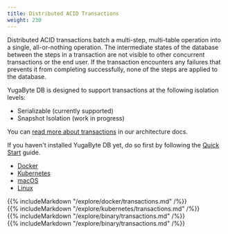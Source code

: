 ```yaml
---
title: Distributed ACID Transactions
weight: 230
---
```


Distributed ACID transactions batch a multi-step, multi-table operation into a single, all-or-nothing operation. The intermediate states of the database between the steps in a transaction are not visible to other concurrent transactions or the end user. If the transaction encounters any failures that prevents it from completing successfully, none of the steps are applied to the database.

YugaByte DB is designed to support transactions at the following isolation levels:

- Serializable (currently supported)
- Snapshot Isolation (work in progress)

You can [read more about transactions](/architecture/transactions/) in our architecture docs.

If you haven't installed YugaByte DB yet, do so first by following the [Quick Start](/quick-start/install/) guide.

<ul class="nav nav-tabs">
  <li class="active">
    <a data-toggle="tab" href="#docker">
      <i class="icon-docker"></i>
      Docker
    </a>
  </li>
  <li>
    <a data-toggle="tab" href="#kubernetes">
      <i class="fa fa-cubes" aria-hidden="true"></i>
      Kubernetes
    </a>
  </li>
  <li >
    <a data-toggle="tab" href="#macos">
      <i class="fa fa-apple" aria-hidden="true"></i>
      macOS
    </a>
  </li>
  <li>
    <a data-toggle="tab" href="#linux">
      <i class="fa fa-linux" aria-hidden="true"></i>
      Linux
    </a>
  </li>
</ul>

<div class="tab-content">
  <div id="docker" class="tab-pane fade in active">
    {{% includeMarkdown "/explore/docker/transactions.md" /%}}
  </div>
  <div id="kubernetes" class="tab-pane fade">
    {{% includeMarkdown "/explore/kubernetes/transactions.md" /%}}
  </div>
  <div id="macos" class="tab-pane fade">
    {{% includeMarkdown "/explore/binary/transactions.md" /%}}
  </div>
  <div id="linux" class="tab-pane fade">
    {{% includeMarkdown "/explore/binary/transactions.md" /%}}
  </div> 
</div>
